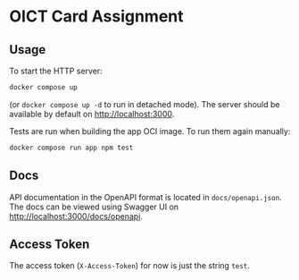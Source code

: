# OICT Card Assignment

## Usage

To start the HTTP server:

```sh
docker compose up
```

(or `docker compose up -d` to run in detached mode). The server should be available by default on <http://localhost:3000>.

Tests are run when building the app OCI image. To run them again manually:

```sh
docker compose run app npm test
```

## Docs

API documentation in the OpenAPI format is located in `docs/openapi.json`. The docs can be viewed using Swagger UI on  <http://localhost:3000/docs/openapi>.

## Access Token

The access token (`X-Access-Token`) for now is just the string `test`.
